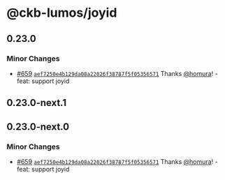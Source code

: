 # @ckb-lumos/joyid

## 0.23.0

### Minor Changes

- [#659](https://github.com/ckb-js/lumos/pull/659) [`aef7250e4b129da08a22026f38787f5f05356571`](https://github.com/ckb-js/lumos/commit/aef7250e4b129da08a22026f38787f5f05356571) Thanks [@homura](https://github.com/homura)! - feat: support joyid

## 0.23.0-next.1

## 0.23.0-next.0

### Minor Changes

- [#659](https://github.com/ckb-js/lumos/pull/659) [`aef7250e4b129da08a22026f38787f5f05356571`](https://github.com/ckb-js/lumos/commit/aef7250e4b129da08a22026f38787f5f05356571) Thanks [@homura](https://github.com/homura)! - feat: support joyid
